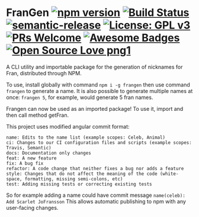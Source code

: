 # FranGen [![npm version](https://badge.fury.io/js/frangen.svg)](https://badge.fury.io/js/frangen)  [![Build Status](https://travis-ci.org/dave2406/FranGen.svg?branch=master)](https://travis-ci.org/dave2406/FranGen)   [![semantic-release](https://img.shields.io/badge/%20%20%F0%9F%93%A6%F0%9F%9A%80-semantic--release-e10079.svg)](https://github.com/semantic-release/semantic-release) [![License: GPL v3](https://img.shields.io/badge/License-GPLv3-blue.svg)](https://www.gnu.org/licenses/gpl-3.0) [![PRs Welcome](https://img.shields.io/badge/PRs-welcome-brightgreen.svg?style=flat-square)](http://makeapullrequest.com) [![Awesome Badges](https://img.shields.io/badge/badges-awesome-green.svg)](https://github.com/Naereen/badges) [![Open Source Love png1](https://badges.frapsoft.com/os/v1/open-source.png?v=103)](https://github.com/ellerbrock/open-source-badges/)
A CLI utility and importable package for the generation of nicknames for Fran, distributed through NPM.

To use, install globally with command `npm i -g frangen` then use command `frangen` to generate a name. It is also possible to generate multiple names at once: `frangen 5`, for example, would generate 5 fran names.

Frangen can now be used as an imported package! To use it, import and then call method getFran.

This project uses modified angular commit format:

    name: Edits to the name list (example scopes: Celeb, Animal)
    ci: Changes to our CI configuration files and scripts (example scopes: Travis, Semantic)
    docs: Documentation only changes
    feat: A new feature
    fix: A bug fix
    refactor: A code change that neither fixes a bug nor adds a feature
    style: Changes that do not affect the meaning of the code (white-space, formatting, missing semi-colons, etc)
    test: Adding missing tests or correcting existing tests

So for example adding a name could have commit message `name(celeb): Add Scarlet JoFransson`
This allows automatic publishing to npm with any user-facing changes.
